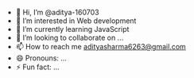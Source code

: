- 👋 Hi, I’m @aditya-160703
- 👀 I’m interested in Web development
- 🌱 I’m currently learning JavaScript
- 💞️ I’m looking to collaborate on ...
- 📫 How to reach me adityasharma6263@gmail.com
- 😄 Pronouns: ...
- ⚡ Fun fact: ...

<!---
aditya-160703/aditya-160703 is a ✨ special ✨ repository because its `README.md` (this file) appears on your GitHub profile.
You can click the Preview link to take a look at your changes.
--->
